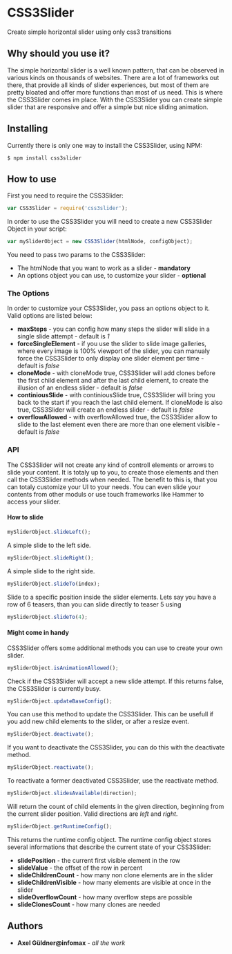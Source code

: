 # CSS3Slider

Create simple horizontal slider using only css3 transitions

## Why should you use it?

The simple horizontal slider is a well known pattern, that can be observed in various kinds on thousands of websites. There are a lot of frameworks out there, that provide all kinds of slider experiences, but most of them are pretty bloated and offer more functions than most of us need. This is where the CSS3Slider comes im place. With the CSS3Slider you can create simple slider that are responsive and offer a simple but nice sliding animation.

## Installing

Currently there is only one way to install the CSS3Slider, using NPM:
```
$ npm install css3slider
```

## How to use

First you need to require the CSS3Slider:
```javascript
var CSS3Slider = require('css3slider');
```

In order to use the CSS3Slider you will need to create a new CSS3Slider Object in your script:
```javascript
var mySliderObject = new CSS3Slider(htmlNode, configObject);
```
You need to pass two params to the CSS3Slider:
* The htmlNode that you want to work as a slider - **mandatory**
* An options object you can use, to customize your slider - **optional**

### The Options

In order to customize your CSS3Slider, you pass an options object to it. Valid options are listed below:
* **maxSteps** - you can config how many steps the slider will slide in a single slide attempt - default is *1*
* **forceSingleElement** - if you use the slider to slide image galleries, where every image is 100% viewport of the slider, you can manualy force the CSS3Slider to only display one slider element per time - default is *false*
* **cloneMode** - with cloneMode true, CSS3Slider will add clones before the first child element and after the last child element, to create the illusion of an endless slider - default is *false*
* **continiousSlide** - with continiousSlide true, CSS3Slider will bring you back to the start if you reach the last child element. If cloneMode is also true, CSS3Slider will create an endless slider - default is *false*
* **overflowAllowed** - with overflowAllowed true, the CSS3Slider allow to slide to the last element even there are more than one element visible - default is *false*

### API

The CSS3Slider will not create any kind of controll elements or arrows to slide your content. It is totaly up to you, to create those elements and then call the CSS3Slider methods when needed. The benefit to this is, that you can totaly customize your UI to your needs. You can even slide your contents from other moduls or use touch frameworks like Hammer to access your slider.

#### How to slide

```javascript
mySliderObject.slideLeft();
```
A simple slide to the left side.

```javascript
mySliderObject.slideRight();
```
A simple slide to the right side.

```javascript
mySliderObject.slideTo(index);
```
Slide to a specific position inside the slider elements. Lets say you have a row of 6 teasers, than you can slide directly to teaser 5 using
```javascript
mySliderObject.slideTo(4);
```

#### Might come in handy

CSS3Slider offers some additional methods you can use to create your own slider.

```javascript
mySliderObject.isAnimationAllowed();
```
Check if the CSS3Slider will accept a new slide attempt. If this returns false, the CSS3Slider is currently busy.

```javascript
mySliderObject.updateBaseConfig();
```
You can use this method to update the CSS3Slider. This can be usefull if you add new child elements to the slider, or after a resize event.

```javascript
mySliderObject.deactivate();
```
If you want to deactivate the CSS3Slider, you can do this with the deactivate method.

```javascript
mySliderObject.reactivate();
```
To reactivate a former deactivated CSS3Slider, use the reactivate method.

```javascript
mySliderObject.slidesAvailable(direction);
```
Will return the count of child elements in the given direction, beginning from the current slider position.
Valid directions are *left* and *right*.

```javascript
mySliderObject.getRuntimeConfig();
```
This returns the runtime config object. The runtime config object stores several informations that describe the current state of your CSS3Slider:
* **slidePosition** - the current first visible element in the row
* **slideValue** - the offset of the row in percent
* **slideChildrenCount** - how many non clone elements are in the slider
* **slideChildrenVisible** - how many elements are visible at once in the slider
* **slideOverflowCount** - how many overflow steps are possible
* **slideClonesCount** - how many clones are needed


## Authors

* **Axel Güldner@infomax** - *all the work*
